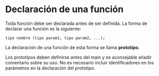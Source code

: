 # Declaración de una función

Toda función debe ser declarada antes de ser definida. La forma de declarar una función es la siguiente:

```
tipo nombre (tipo param1, tipo param2, ...);
```

La declaración de una función de esta forma se llama **prototipo.**

Los prototipos deben definirse antes del main y es aconsejable añadir comentario sobre su uso. No es necesario incluir identificadores en los parámetros en la declaración del prototipo.

